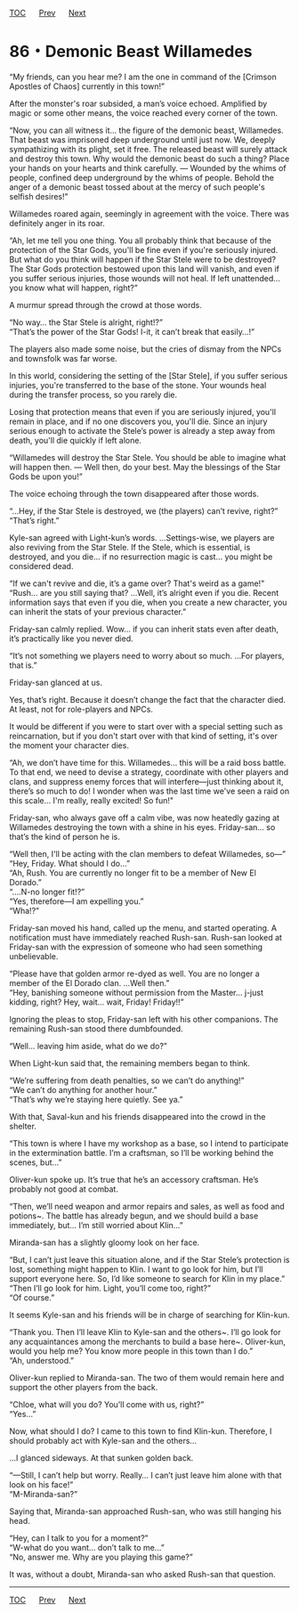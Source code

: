 [TOC](../readme.md)&nbsp;&nbsp;&nbsp;&nbsp;&nbsp;&nbsp;[Prev](Section0085.md)&nbsp;&nbsp;&nbsp;&nbsp;&nbsp;&nbsp;[Next](Section0087.md)



# 86・Demonic Beast Willamedes

“My friends, can you hear me? I am the one in command of the \[Crimson
Apostles of Chaos\] currently in this town!”  
  
After the monster's roar subsided, a man’s voice echoed. Amplified by
magic or some other means, the voice reached every corner of the town.  
  
“Now, you can all witness it… the figure of the demonic beast,
Willamedes. That beast was imprisoned deep underground until just now.
We, deeply sympathizing with its plight, set it free. The released beast
will surely attack and destroy this town. Why would the demonic beast do
such a thing? Place your hands on your hearts and think carefully. —
Wounded by the whims of people, confined deep underground by the whims
of people. Behold the anger of a demonic beast tossed about at the mercy
of such people's selfish desires!"  
  
Willamedes roared again, seemingly in agreement with the voice. There
was definitely anger in its roar.  
  
“Ah, let me tell you one thing. You all probably think that because of
the protection of the Star Gods, you'll be fine even if you're seriously
injured. But what do you think will happen if the Star Stele were to be
destroyed? The Star Gods protection bestowed upon this land will vanish,
and even if you suffer serious injuries, those wounds will not heal. If
left unattended… you know what will happen, right?”  
  
A murmur spread through the crowd at those words.  
  
“No way… the Star Stele is alright, right!?”  
“That’s the power of the Star Gods! I-it, it can’t break that
easily…!”  
  
The players also made some noise, but the cries of dismay from the NPCs
and townsfolk was far worse.  
  
In this world, considering the setting of the \[Star Stele\], if you
suffer serious injuries, you're transferred to the base of the stone.
Your wounds heal during the transfer process, so you rarely die.  
  
Losing that protection means that even if you are seriously injured,
you'll remain in place, and if no one discovers you, you'll die. Since
an injury serious enough to activate the Stele’s power is already a step
away from death, you'll die quickly if left alone.  
  
“Willamedes will destroy the Star Stele. You should be able to imagine
what will happen then. — Well then, do your best. May the blessings of
the Star Gods be upon you!”  
  
The voice echoing through the town disappeared after those words.  
  
“…Hey, if the Star Stele is destroyed, we (the players) can’t revive,
right?”  
“That’s right.”  
  
Kyle-san agreed with Light-kun’s words. …Settings-wise, we players are
also reviving from the Star Stele. If the Stele, which is essential, is
destroyed, and you die… if no resurrection magic is cast… you might be
considered dead.  
  
“If we can't revive and die, it’s a game over? That's weird as a
game!"  
“Rush… are you still saying that? …Well, it’s alright even if you die.
Recent information says that even if you die, when you create a new
character, you can inherit the stats of your previous character.”  
  
Friday-san calmly replied. Wow… if you can inherit stats even after
death, it’s practically like you never died.  
  
“It’s not something we players need to worry about so much. …For
players, that is.”  
  
Friday-san glanced at us.  
  
Yes, that’s right. Because it doesn’t change the fact that the character
died. At least, not for role-players and NPCs.  
  
It would be different if you were to start over with a special setting
such as reincarnation, but if you don't start over with that kind of
setting, it's over the moment your character dies.  
  
“Ah, we don’t have time for this. Willamedes… this will be a raid boss
battle. To that end, we need to devise a strategy, coordinate with other
players and clans, and suppress enemy forces that will interfere—just
thinking about it, there’s so much to do! I wonder when was the last
time we've seen a raid on this scale... I'm really, really excited! So
fun!"  
  
Friday-san, who always gave off a calm vibe, was now heatedly gazing at
Willamedes destroying the town with a shine in his eyes. Friday-san… so
that’s the kind of person he is.  
  
“Well then, I'll be acting with the clan members to defeat Willamedes,
so—”  
“Hey, Friday. What should I do…”  
“Ah, Rush. You are currently no longer fit to be a member of New El
Dorado.”  
“….N-no longer fit!?”  
“Yes, therefore—I am expelling you.”  
“Wha!?”  
  
Friday-san moved his hand, called up the menu, and started operating. A
notification must have immediately reached Rush-san. Rush-san looked at
Friday-san with the expression of someone who had seen something
unbelievable.  
  
“Please have that golden armor re-dyed as well. You are no longer a
member of the El Dorado clan. …Well then.”  
“Hey, banishing someone without permission from the Master… j-just
kidding, right? Hey, wait… wait, Friday! Friday!!”  
  
Ignoring the pleas to stop, Friday-san left with his other companions.
The remaining Rush-san stood there dumbfounded.  
  
“Well… leaving him aside, what do we do?”  
  
When Light-kun said that, the remaining members began to think.  
  
“We’re suffering from death penalties, so we can’t do anything!”  
“We can’t do anything for another hour.”  
“That’s why we’re staying here quietly. See ya.”  
  
With that, Saval-kun and his friends disappeared into the crowd in the
shelter.  
  
“This town is where I have my workshop as a base, so I intend to
participate in the extermination battle. I’m a craftsman, so I’ll be
working behind the scenes, but…”  
  
Oliver-kun spoke up. It’s true that he’s an accessory craftsman. He’s
probably not good at combat.  
  
“Then, we’ll need weapon and armor repairs and sales, as well as food
and potions~. The battle has already begun, and we should build a base
immediately, but… I’m still worried about Klin…”  
  
Miranda-san has a slightly gloomy look on her face.  
  
“But, I can’t just leave this situation alone, and if the Star Stele’s
protection is lost, something might happen to Klin. I want to go look
for him, but I’ll support everyone here. So, I’d like someone to search
for Klin in my place.”  
“Then I’ll go look for him. Light, you’ll come too, right?”  
“Of course.”  
  
It seems Kyle-san and his friends will be in charge of searching for
Klin-kun.  
  
“Thank you. Then I’ll leave Klin to Kyle-san and the others~. I’ll go
look for any acquaintances among the merchants to build a base here~.
Oliver-kun, would you help me? You know more people in this town than I
do.”  
“Ah, understood.”  
  
Oliver-kun replied to Miranda-san. The two of them would remain here and
support the other players from the back.  
  
“Chloe, what will you do? You’ll come with us, right?”  
“Yes…”  
  
Now, what should I do? I came to this town to find Klin-kun. Therefore,
I should probably act with Kyle-san and the others…  
  
…I glanced sideways. At that sunken golden back.  
  
“—Still, I can’t help but worry. Really… I can’t just leave him alone
with that look on his face!”  
“M-Miranda-san?”  
  
Saying that, Miranda-san approached Rush-san, who was still hanging his
head.  
  
“Hey, can I talk to you for a moment?”  
“W-what do you want… don’t talk to me…”  
“No, answer me. Why are you playing this game?”  
  
It was, without a doubt, Miranda-san who asked Rush-san that question.  
  
  
  


---
[TOC](../readme.md)&nbsp;&nbsp;&nbsp;&nbsp;&nbsp;&nbsp;[Prev](Section0085.md)&nbsp;&nbsp;&nbsp;&nbsp;&nbsp;&nbsp;[Next](Section0087.md)

